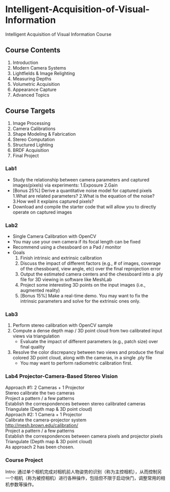 # Intelligent-Acquisition-of-Visual-Information
Intelligent Acquisition of Visual Information Course

## Course Contents
1. Introduction
2. Modern Camera Systems
3. Lightfields & Image Relighting
4. Measuring Depths
5. Volumetric Acquisition
6. Appearance Capture
7. Advanced Topics

## Course Targets
1. Image Processing
2. Camera Calibrations
3. Shape Modeling & Fabrication
4. Stereo Computation
5. Structured Lighting
6. BRDF Acquisition
7. Final Project

### Lab1
- Study the relationship between camera parameters and captured images(pixels) via experiments:
  1.Exposure
  2.Gain
- [Bonus 25%] Derive a quantitative noise model for captured pixels
  1.What are related parameters?
  2.What is the equation of the noise?
  3.How well it explains captured pixels?
- Download and compile the starter code that will allow you to directly operate on captured images

### Lab2
- Single Camera Calibration with OpenCV
- You may use your own camera if its focal length can be fixed
- Recommend using a chessboard on a Pad / monitor
- Goals
  1. Finish intrinsic and extrinsic calibration
  2. Discuss the impact of different factors (e.g., # of images, coverage of the chessboard, view angle, etc) over the final reprojection error
  3. Output the estimated camera centers and the chessboard into a .ply file for 3D viewing in software like MeshLab
  4. Project some interesting 3D points on the input images (i.e., augmented reality)
  5. [Bonus 15%] Make a real-time demo. You may want to fix the intrinsic parameters and solve for the extrinsic ones only.

### Lab3
1. Perform stereo calibration with OpenCV sample
2. Compute a dense depth map / 3D point cloud from two calibrated input views via triangulation
    - Evaluate the impact of different parameters (e.g., patch size) over final quality
3. Resolve the color discrepancy between two views and produce the final colored 3D point cloud, along with the cameras, in a single .ply file
    - You may want to perform radiometric calibration first.

### Lab4 Projector-Camera-Based Stereo Vision
Approach #1: 2 Cameras + 1 Projector  
  Stereo calibrate the two cameras  
  Project a pattern / a few patterns  
  Establish the correspondences between stereo calibrated cameras  
  Triangulate (Depth map & 3D point cloud)  
Approach #2: 1 Camera + 1 Projector  
  Calibrate the camera-projector system  
  http://mesh.brown.edu/calibration/  
  Project a pattern / a few patterns  
  Establish the correspondences between camera pixels and projector pixels  
  Triangulate (Depth map & 3D point cloud)  
As approach 2 has been chosen.  

### Course Project
Intro: 通过单个相机完成对相机前人物姿势的识别（称为主控相机），从而控制另一个相机（称为被控相机）进行各种操作，包括但不限于启动快门，调整常用的相机参数等操作。
